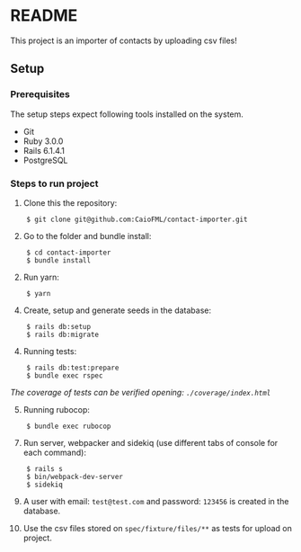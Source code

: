 # README

This project is an importer of contacts by uploading csv files!

## Setup

### Prerequisites

The setup steps expect following tools installed on the system.

- Git
- Ruby 3.0.0
- Rails 6.1.4.1
- PostgreSQL

### Steps to run project

1. Clone this the repository:

```
    $ git clone git@github.com:CaioFML/contact-importer.git
```

2. Go to the folder and bundle install:

```
    $ cd contact-importer
    $ bundle install
```

2. Run yarn:

```
    $ yarn
```

4. Create, setup and generate seeds in the database:

```
    $ rails db:setup
    $ rails db:migrate
```

4. Running tests:

```
    $ rails db:test:prepare
    $ bundle exec rspec
```

*The coverage of tests can be verified opening: `./coverage/index.html`*

5. Running rubocop:

```
    $ bundle exec rubocop
```

7. Run server, webpacker and sidekiq (use different tabs of console for each command):

```
    $ rails s
    $ bin/webpack-dev-server
    $ sidekiq
```

9. A user with email: `test@test.com` and password: `123456` is created in the database.

10. Use the csv files stored on `spec/fixture/files/**` as tests for upload on project.